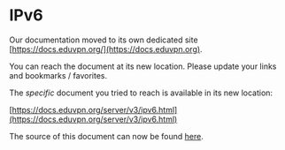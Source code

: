 # IPv6
    
Our documentation moved to its own dedicated site 
[https://docs.eduvpn.org/](https://docs.eduvpn.org).

You can reach the document at its new location. Please update your links and 
bookmarks / favorites.

The _specific_ document you tried to reach is available in its new location:

[https://docs.eduvpn.org/server/v3/ipv6.html](https://docs.eduvpn.org/server/v3/ipv6.html)

The source of this document can now be found [here](https://codeberg.org/eduVPN/documentation/src/branch/v3/ipv6.md).
